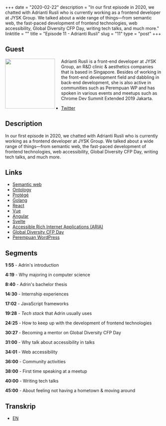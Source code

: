 +++
date = "2020-02-22"
description = "In our first episode in 2020, we chatted with Adrianti Rusli who is currently working as a frontend developer at JYSK Group. We talked about a wide range of things—from semantic web, the fast-paced development of frontend technologies, web accessibility, Global Diversity CFP Day, writing tech talks, and much more."
linktitle = ""
title = "Episode 11 - Adrianti Rusli"
slug = "11"
type = "post"
+++

## Guest
<img style="float: left; width: 160px; margin-right: 20px;" src="/img/ep11.jpg">

Adrianti Rusli is a front-end developer at JYSK Group, an R&D clinic & aesthetics companies that is based in Singapore. Besides of working in the front-end development field and dabbling in back-end development, she is also active in communities such as Perempuan WP and has spoken in various events and meetups such as Chrome Dev Summit Extended 2019 Jakarta.

- [Twitter](https://twitter.com/adriantirusli)

## Description 
In our first episode in 2020, we chatted with Adrianti Rusli who is currently working as a frontend developer at JYSK Group. We talked about a wide range of things—from semantic web, the fast-paced development of frontend technologies, web accessibility, Global Diversity CFP Day, writing tech talks, and much more.

## Links
- [Semantic web](https://en.wikipedia.org/wiki/Semantic_Web)
- [Ontology](https://www.w3.org/standards/semanticweb/ontology)
- [Protégé](https://protege.stanford.edu/)
- [Golang](https://golang.org/)
- [React](https://reactjs.org/)
- [Vue](https://vuejs.org/)
- [Angular](https://angular.io/)
- [Svelte](https://svelte.dev/)
- [Accessible Rich Internet Applications (ARIA)](https://developer.mozilla.org/en-US/docs/Web/Accessibility/ARIA)
- [Global Diversity CFP Day](https://www.globaldiversitycfpday.com/)
- [Perempuan WordPress](https://twitter.com/perempuanwp)

## Segments
**1:55** - Adrin's introduction

**4:19** - Why majoring in computer science

**8:40** - Adrin's bachelor thesis

**14:30** - Internship experiences

**17:02** - JavaScript frameworks

**19:28** - *Tech stack* that Adrin usually uses

**24:25** - How to keep up with the development of frontend technologies

**30:27** - Becoming a mentor on Global Diversity CFP Day

**31:00** - Why talk about accessibility in talks

**34:01** - Web accessibility

**36:00** - Community activities

**38:00** - First time speaking at a meetup

**40:00** - Writing tech talks

**45:00** - About feeling not having a hometown & moving around

## Transkrip
- [EN](transcript)
